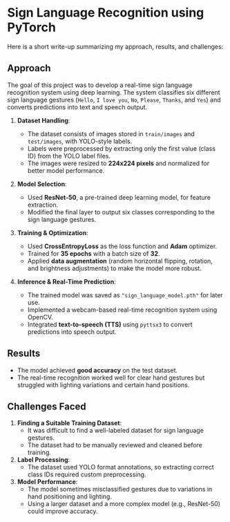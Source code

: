  
# **Sign Language Recognition using PyTorch**  
Here is a short write-up summarizing my approach, results, and challenges:  

## **Approach**  
The goal of this project was to develop a real-time sign language recognition system using deep learning. The system classifies six different sign language gestures (`Hello`, `I love you`, `No`, `Please`, `Thanks`, and `Yes`) and converts predictions into text and speech output.  

1. **Dataset Handling**:  
   - The dataset consists of images stored in `train/images` and `test/images`, with YOLO-style labels.  
   - Labels were preprocessed by extracting only the first value (class ID) from the YOLO label files.  
   - The images were resized to **224x224 pixels** and normalized for better model performance.  

2. **Model Selection**:  
   - Used **ResNet-50**, a pre-trained deep learning model, for feature extraction.  
   - Modified the final layer to output six classes corresponding to the sign language gestures.  

3. **Training & Optimization**:  
   - Used **CrossEntropyLoss** as the loss function and **Adam** optimizer.  
   - Trained for **35 epochs** with a batch size of **32**.  
   - Applied **data augmentation** (random horizontal flipping, rotation, and brightness adjustments) to make the model more robust.  

4. **Inference & Real-Time Prediction**:  
   - The trained model was saved as `"sign_language_model.pth"` for later use.  
   - Implemented a webcam-based real-time recognition system using OpenCV.  
   - Integrated **text-to-speech (TTS)** using `pyttsx3` to convert predictions into speech output.  

## **Results**  
- The model achieved **good accuracy** on the test dataset.  
- The real-time recognition worked well for clear hand gestures but struggled with lighting variations and certain hand positions.  

## **Challenges Faced**  
1. **Finding a Suitable Training Dataset**:  
   - It was difficult to find a well-labeled dataset for sign language gestures.  
   - The dataset had to be manually reviewed and cleaned before training.  
2. **Label Processing**:  
   - The dataset used YOLO format annotations, so extracting correct class IDs required custom preprocessing.  
3. **Model Performance**:  
   - The model sometimes misclassified gestures due to variations in hand positioning and lighting.  
   - Using a larger dataset and a more complex model (e.g., ResNet-50) could improve accuracy.  
 
